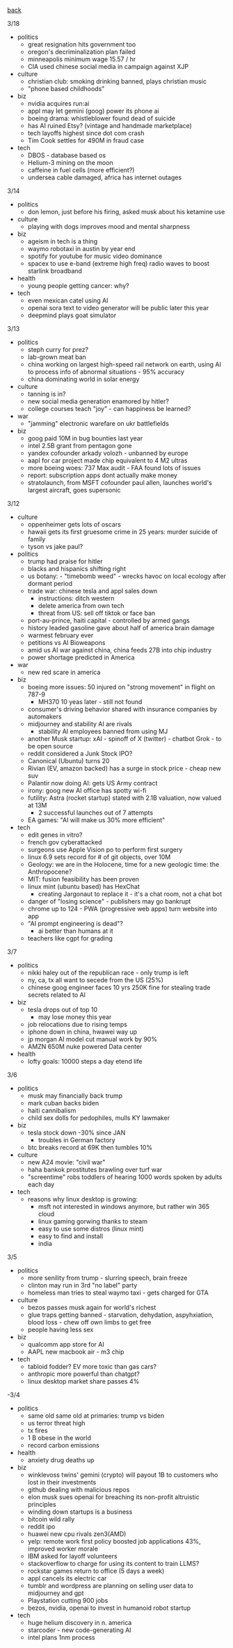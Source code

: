 [back](./index.md)

3/18
- politics
  - great resignation hits government too
  - oregon's decriminalization plan failed
  - minneapolis minimum wage 15.57 / hr
  - CIA used chinese social media in campaign against XJP
- culture
  - christian club: smoking drinking banned, plays christian music
  - "phone based childhoods"
- biz
  - nvidia acquires run:ai
  - appl may let gemini (goog) power its phone ai
  - boeing drama: whistleblower found dead of suicide
  - has AI ruined Etsy? (vintage and handmade marketplace)
  - tech layoffs highest since dot com crash
  - Tim Cook settles for 490M in fraud case
- tech
  - DBOS - database based os
  - Helium-3 mining on the moon
  - caffeine in fuel cells (more efficient?)
  - undersea cable damaged, africa has internet outages

3/14
- politics
  - don lemon, just before his firing, asked musk about his ketamine use
- culture
  - playing with dogs improves mood and mental sharpness
- biz
  - ageism in tech is a thing
  - waymo robotaxi in austin by year end
  - spotify for youtube for music video dominance
  - spacex to use e-band (extreme high freq) radio waves to boost starlink broadband
- health
  - young people getting cancer: why?
- tech
  - even mexican catel using AI
  - openai sora text to video generator will be public later this year
  - deepmind plays goat simulator

3/13
- politics
  - steph curry for prez?
  - lab-grown meat ban
  - china working on largest high-speed rail network on earth, using AI to process info of abnormal situations - 95% accuracy
  - china dominating world in solar energy
- culture
  - tanning is in?
  - new social media generation enamored by hitler?
  - college courses teach "joy" - can happiness be learned?
- war
  - "jamming" electronic warefare on ukr battlefields
- biz
  - goog paid 10M in bug bounties last year
  - intel 2.5B grant from pentagon gone
  - yandex cofounder arkady volozh - unbanned by europe
  - aapl for car project made chip equivalent to 4 M2 ultras
  - more boeing woes: 737 Max audit - FAA found lots of issues
  - report: subscription apps dont actually make money
  - stratolaunch, from MSFT cofounder paul allen, launches world's largest aircraft, goes supersonic

3/12
- culture
  - oppenheimer gets lots of oscars
  - hawaii gets its first gruesome crime in 25 years: murder suicide of family
  - tyson vs jake paul?
- politics
  - trump had praise for hitler
  - blacks and hispanics shifting right
  - us botany: - "timebomb weed" - wrecks havoc on local ecology after dormant period
  - trade war: chinese tesla and appl sales down
    - instructions: ditch western
    - delete america from own tech
    - threat from US: sell off tiktok or face ban
  - port-au-prince, haiti capital - controlled by armed gangs
  - history leaded gasoline gave about half of america brain damage
  - warmest february ever
  - petitions vs AI Bioweapons
  - amid us AI war against china, china feeds 27B into chip industry
  - power shortage predicted in America
- war
  - new red scare in america
- biz
  - boeing more issues: 50 injured on "strong movement" in flight on 787-9
    - MH370 10 yeas later - still not found
  - consumer's driving behavior shared with insurance companies by automakers
  - midjourney and stability AI are rivals
    - stability AI employees banned from using MJ
  - another Musk startup: xAI - spinoff of X (twitter) - chatbot Grok - to be open source
  - reddit considered a Junk Stock IPO?
  - Canonical (Ubuntu) turns 20
  - Rivian (EV, amazon backed) has a surge in stock price - cheap new suv
  - Palantir now doing AI: gets US Army contract
  - irony: goog new AI office has spotty wi-fi
  - futility: Astra (rocket startup) stated with 2.1B valuation, now valued at 13M
    - 2 successful launches out of 7 attempts
  - EA games: "AI will make us 30% more efficient"
- tech
  - edit genes in vitro?
  - french gov cyberattacked
  - surgeons use Apple Vision po to perform first surgery
  - linux 6.9 sets record for # of git objects, over 10M
  - Geology: we are in the Holocene, time for a new geologic time: the Anthropocene?
  - MIT: fusion feasibility has been proven
  - linux mint (ubuntu based) has HexChat
    - creating Jargonaut to replace it - it's a chat room, not a chat bot
  - danger of "losing science" - publishers may go bankrupt
  - chrome up to 124 - PWA (progressive web apps) turn website into app
  - "AI prompt engineering is dead"?
    - ai better than humans at it
  - teachers like cgpt for grading

3/7
- politics
  - nikki haley out of the republican race - only trump is left
  - ny, ca, tx all want to secede from the US (25%)
  - chinese goog engineer faces 10 yrs 250K fine for stealing trade secrets related to AI
- biz
  - tesla drops out of top 10
    - may lose money this year
  - job relocations due to rising temps
  - iphone down in china, hwawei way up
  - jp morgan AI model cut manual work by 90%
  - AMZN 650M nuke powered Data center
- health
  - lofty goals: 10000 steps a day etend life

3/6
- politics
  - musk may financially back trump
  - mark cuban backs biden
  - haiti cannibalism
  - child sex dolls for pedophiles, mulls KY lawmaker
- biz
  - tesla stock down -30% since JAN
    - troubles in German factory
  - btc breaks record at 69K then tumbles 10%
- culture
  - new A24 movie: "civil war"
  - haha bankok prostitutes brawling over turf war
  - "screentime" robs toddlers of hearing 1000 words spoken by adults each day
- tech
  - reasons why linux desktop is growing:
    - msft not interested in windows anymore, but rather win 365 cloud
    - linux gaming gorwing thanks to steam
    - easy to use some distros (linux mint)
    - easy to find and install
    - india


3/5
- politics
  - more senility from trump - slurring speech, brain freeze
  - clinton may run in 3rd "no label" party
  - homeless man tries to steal waymo taxi - gets charged for GTA
- culture
  - bezos passes musk again for world's richest
  - glue traps getting banned - starvation, dehydation, aspyhxiation, blood loss - chew off own limbs to get free
  - people having less sex
- biz
  - qualcomm app store for AI
  - AAPL new macbook air - m3 chip
- tech
  - tabloid fodder?  EV more toxic than gas cars?
  - anthropic more powerful than chatgpt?
  - linux desktop market share passes 4%

-3/4
- politics
  - same old same old at primaries: trump vs biden
  - us terror threat high
  - tx fires
  - 1 B obese in the world
  - record carbon emissions
- health
  - anxiety drug deaths up
- biz
  - winklevoss twins' gemini (crypto) will payout 1B to customers who lost in their investments
  - github dealing with malicious repos
  - elon musk sues openai for breaching its non-profit altruistic principles
  - winding down startups is a business
  - bitcoin wild rally
  - reddit ipo
  - huawei new cpu rivals zen3(AMD)
  - yelp: remote work first policy boosted job applications 43%, improved worker morale
  - IBM asked for layoff volunteers
  - stackoverflow to charge for using its content to  train LLMS?
  - rockstar games return to office (5 days a week)
  - appl cancels its electric car
  - tumblr and wordpress are planning on selling user data to midjourney and gpt
  - Playstation cutting 900 jobs
  - bezos, nvidia, openai to invest in humanoid robot startup
- tech
  - huge helium discovery in n. america
  - starcoder - new code-generating AI
  - intel plans 1nm process